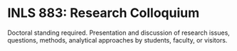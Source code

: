 # INLS 883: Research Colloquium

Doctoral standing required. Presentation and discussion of research issues, questions, methods, analytical approaches by students, faculty, or visitors.